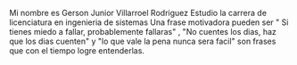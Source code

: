Mi nombre es Gerson Junior Villarroel Rodriguez
Estudio la carrera de licenciatura en ingenieria de sistemas
Una frase motivadora pueden ser " Si tienes miedo a fallar, probablemente fallaras" , "No cuentes los dias, haz que los dias cuenten" y "lo que vale la pena nunca sera facil" son frases que con el tiempo logre entenderlas.








































































































































































































































































